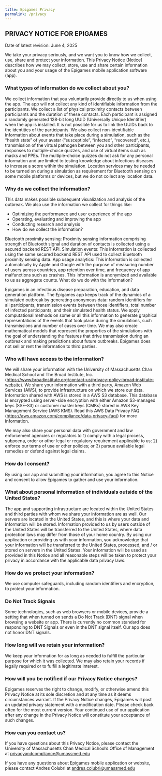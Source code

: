 ```yaml
---
title: Epigames Privacy
permalink: /privacy
---
```


## PRIVACY NOTICE FOR EPIGAMES

Date of latest revision: June 4, 2025

We take your privacy seriously, and we want you to know how we collect, use, share and protect your information. This Privacy Notice (Notice) describes how we may collect, store, use and share certain information about you and your usage of the Epigames mobile application software (app).

### What types of information do we collect about you?

We collect information that you voluntarily provide directly to us when using the app. The app will not collect any kind of identifiable information from the participants. We collect a list of physical proximity contacts between participants and the duration of these contacts. Each participant is assigned a randomly generated 128-bit long UUID (Universally Unique Identifier) when the app is installed. It is not possible for us to link the UUIDs back to the identities of the participants. We also collect non-identifiable information about events that take place during a simulation, such as the “health state” of your avatar (“susceptible”, “infected”, “recovered”, etc.), transmission of the virtual pathogen between you and other participants, responses to multiple-choice quizzes, and use of virtual items such as masks and PPEs. The multiple-choice quizzes do not ask for any personal information and are limited to testing knowledge about infectious diseases to increase a score within the simulation. Location services may be needed to be turned on during a simulation as requirement for Bluetooth sensing on some mobile platforms or devices, but we do not collect any location data.

### Why do we collect the information?

This data makes possible subsequent visualization and analysis of the outbreak. We also use the information we collect for things like:

* Optimizing the performance and user experience of the app
* Operating, evaluating and improving the app
* Conducting research and analysis
* How do we collect the information?

Bluetooth proximity sensing: Proximity sensing information comprising strength of Bluetooth signal and duration of contacts is collected using a secured backend REST API.
Simulation events: This information is collected using the same secured backend REST API used to collect Bluetooth proximity sensing data.
App usage analytics: This information is collected automatically by Apple and Google with the purpose of measuring number of users across countries, app retention over time, and frequency of app malfunctions such as crashes. This information is anonymized and available to us as aggregate counts.
What do we do with the information?

Epigames in an infectious disease preparation, education, and data generation platform. The Epigames app keeps track of the dynamics of a simulated outbreak by generating anonymous data: random identifiers for all participants, transmission events between those identifiers, total number of infected participants, and their simulated health status. We apply computational methods on some or all this information to generate graphical representations of the events that took place during the simulations, such transmissions and number of cases over time. We may also create mathematical models that represent the properties of the simulations with the goal of understanding the features that drive transmission during an outbreak and making predictions about future outbreaks. Epigames does not sell or rent the information to third parties.

### Who will have access to the information?

We will share your information with the University of Massachusetts Chan Medical School and The Broad Institute, Inc. (https://www.broadinstitute.org/contact-us/privacy-policy-broad-institute-website). We share your information with a third party, Amazon Web Services (AWS), to provide infrastructure on which we store our data. Information shared with AWS is stored in a AWS S3 database. This database is encrypted using server-side encryption with either Amazon S3-managed keys (SSE-S3) or customer master keys (CMKs) stored in AWS Key Management Service (AWS KMS). Read this AWS Data Privacy FAQ (https://aws.amazon.com/compliance/data-privacy-faq/) for more information.

We may also share your personal data with government and law enforcement agencies or regulators to 1) comply with a legal process, subpoena, order or other legal or regulatory requirement applicable to us; 2) enforce our terms of use or other policies; or 3) pursue available legal remedies or defend against legal claims.

### How do I consent?

By using our app and submitting your information, you agree to this Notice and consent to allow Epigames to gather and use your information.

### What about personal information of individuals outside of the United States?

The app and supporting infrastructure are located within the United States and third parties with whom we share your information are as well. Our servers are located in the United States, and this is where your data and information will be stored. Information provided to us by users outside of the United States will be transferred to the United States, where data protection laws may differ from those of your home country. By using our application or providing us with your information, you acknowledge that your information will be transferred to the United States, processed, and / or stored on servers in the United States. Your information will be used as provided in this Notice and all reasonable steps will be taken to protect your privacy in accordance with the applicable data privacy laws.

### How do we protect your information?

We use computer safeguards, including random identifiers and encryption, to protect your information.

### Do Not Track Signals

Some technologies, such as web browsers or mobile devices, provide a setting that when turned on sends a Do Not Track (DNT) signal when browsing a website or app. There is currently no common standard for responding to DNT Signals or even in the DNT signal itself. Our app does not honor DNT signals.

### How long will we retain your information?

We keep your information for as long as needed to fulfill the particular purpose for which it was collected. We may also retain your records if legally required or to fulfill a legitimate interest.

### How will you be notified if our Privacy Notice changes?

Epigames reserves the right to change, modify, or otherwise amend this Privacy Notice at its sole discretion and at any time as it deems circumstances warrant. If the Privacy Notice changes, Epigames will post an updated privacy statement with a modification date. Please check back often for the most current version. Your continued use of our application after any change in the Privacy Notice will constitute your acceptance of such changes.

### How can you contact us?

If you have questions about this Privacy Notice, please contact the University of Massachusetts Chan Medical School’s Office of Management at [privacyandcompliance@umassmed.edu](privacyandcompliance@umassmed.edu)

If you have any questions about Epigames mobile application or website, please contact Andres Colubri at [andres.colubri@umassmed.edu](andres.colubri@umassmed.edu)


